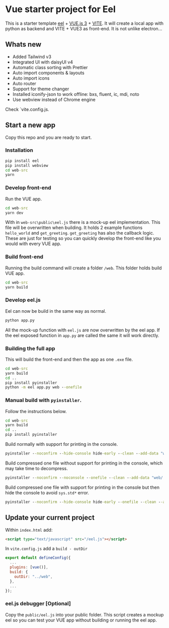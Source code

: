 # Vue starter project for Eel

This is a starter template [eel](https://github.com/python-eel/Eel) + [VUE.js 3](https://vuejs.org/) + [VITE](https://vitejs.dev/). It will create a local app with python as backend and VITE + VUE3 as front-end.
It is not unlike electron...

## Whats new

- Added Tailwind v3
- Integrated UI with daisyUI v4
- Automatic class sorting with Prettier
- Auto import components & layouts
- Auto import icons
- Auto router
- Support for theme changer
- Installed iconify-json to work offline: bxs, fluent, ic, mdi, noto
- Use webview instead of Chrome engine

Check `vite.config.js.

## Start a new app

Copy this repo and you are ready to start.

### Installation

```cmd
pip install eel
pip install webview
cd web-src
yarn
```

### Develop front-end

Run the VUE app.

```cmd
cd web-src
yarn dev
```

With in `web-src\public\eel.js` there is a mock-up eel implementation. This file will be overwritten when building.
It holds 2 example functions `hello_world` and `get_greeting`.
`get_greeting` has also the callback logic.
These are just for testing so you can quickly develop the front-end like you would with every VUE app.

### Build front-end

Running the build command will create a folder `/web`. This folder holds build VUE app.

```cmd
cd web-src
yarn build
```

### Develop eel.js

Eel can now be build in the same way as normal.

```cmd
python app.py
```

All the mock-up function with `eel.js` are now overwritten by the eel app.
If the eel exposed function in `app.py` are called the same it will work directly.

### Building the full app

This will build the front-end and then the app as one `.exe` file.

```cmd
cd web-src
yarn build
cd ..
pip install pyinstaller
python -m eel app.py web --onefile
```

### Manual build with `pyinstaller`.

Follow the instructions below.

```cmd
cd web-src
yarn build
cd ..
pip install pyinstaller
```

Build normally with support for printing in the console.

```cmd
pyinstaller --noconfirm --hide-console hide-early --clean --add-data "web/:web/" --name "YourAppName" "app.py"
```

Build compressed one file without support for printing in the console, which may take time to decompress.

```cmd
pyinstaller --noconfirm --noconsole --onefile --clean --add-data "web/:web/" --name "YourAppName" "app.py"
```

Build compressed one file with support for printing in the console but then hide the console to avoid `sys.std*` error.

```cmd
pyinstaller --noconfirm --hide-console hide-early --onefile --clean --add-data "web/:web/" --name "YourAppName" "app.py"
```

## Update your current project

Within `index.html` add:

```html
<script type="text/javascript" src="/eel.js"></script>
```

In `vite.config.js` add a `build - outDir`

```js
export default defineConfig({
  ...
  plugins: [vue()],
  build: {
    outDir: "../web",
  },
  ...
});
```

### eel.js debugger [Optional]

Copy the `public/eel.js` into your public folder.
This script creates a mockup eel so you can test your VUE app without building or running the eel app.
